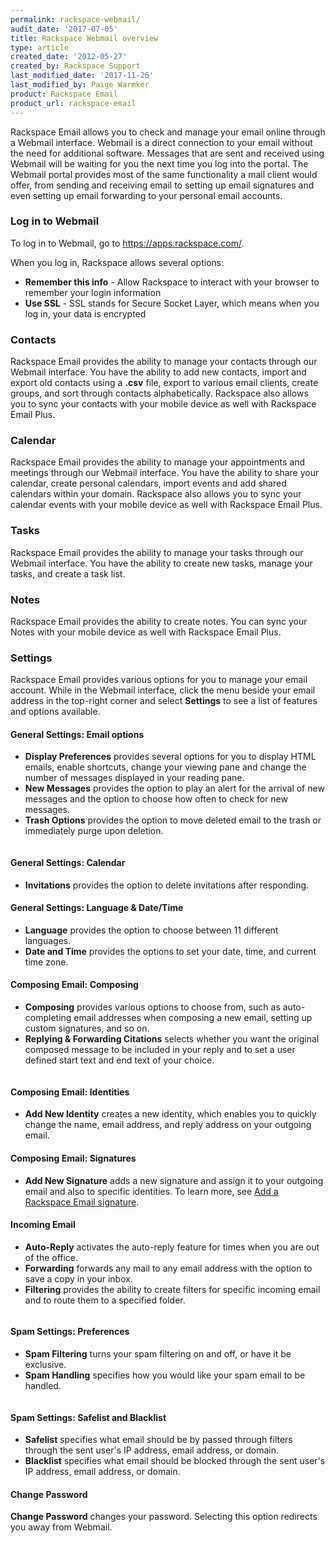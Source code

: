 ```yaml
---
permalink: rackspace-webmail/
audit_date: '2017-07-05'
title: Rackspace Webmail overview
type: article
created_date: '2012-05-27'
created_by: Rackspace Support
last_modified_date: '2017-11-26'
last_modified_by: Paige Warmker
product: Rackspace Email
product_url: rackspace-email
---
```


Rackspace Email allows you to check and manage your email online through a Webmail interface. Webmail is a direct connection to your email without the need for additional software. Messages that are sent and received using Webmail will be waiting for you the next time you log into the portal. The Webmail portal provides most of the same functionality a mail client would offer, from sending and receiving email to setting up email signatures and even setting up email forwarding to your personal email accounts.

### Log in to Webmail

To log in to Webmail, go to <https://apps.rackspace.com/>.

When you log in, Rackspace allows several options:

- **Remember this info** - Allow Rackspace to interact with your browser to remember your login information
- **Use SSL** - SSL stands for Secure Socket Layer, which means when you log in, your data is encrypted

### Contacts

Rackspace Email provides the ability to manage your contacts through our Webmail interface. You have the ability to add new contacts, import and export old contacts using a **.csv** file, export to various email clients, create groups, and sort through contacts alphabetically. Rackspace also allows you to sync your contacts with your mobile device as well with Rackspace Email Plus.

### Calendar

Rackspace Email provides the ability to manage your appointments and meetings through our Webmail interface. You have the ability to share your calendar, create personal calendars, import events and add shared calendars within your domain. Rackspace also allows you to sync your calendar events with your mobile device as well with Rackspace Email Plus.

### Tasks

Rackspace Email provides the ability to manage your tasks through our Webmail interface. You have the ability to create new tasks, manage your tasks, and create a task list.

### Notes

Rackspace Email provides the ability to create notes. You can sync your Notes with your mobile device as well with Rackspace Email Plus.

### Settings

Rackspace Email provides various options for you to manage your email account. While in the Webmail interface, click the menu beside your email address in the top-right corner and select **Settings** to see a list of features and options available.

#### General Settings: Email options

- **Display Preferences** provides several options for you to display HTML emails, enable shortcuts, change your viewing pane and change the number of messages displayed in your reading pane.
- **New Messages** provides the option to play an alert for the arrival of new messages and the option to choose how often to check for new messages.
- **Trash Options** provides the option to move deleted email to the trash or immediately purge upon deletion.

<img src="{% asset_path rackspace-email/rackspace-webmail/Webmail.png %}" alt="" />

#### General Settings: Calendar

- **Invitations** provides the option to delete invitations after responding.

#### General Settings: Language & Date/Time

- **Language** provides the option to choose between 11 different languages.
- **Date and Time** provides the options to set your date, time, and current time zone.

#### Composing Email: Composing

- **Composing** provides various options to choose from, such as auto-completing email addresses when composing a new email, setting up custom signatures, and so on.
- **Replying & Forwarding Citations** selects whether you want the original composed message to be included in your reply and to set a user defined start text and end text of your choice.

<img src="{% asset_path rackspace-email/rackspace-webmail/Webmail2.png %}" alt="" />

#### Composing Email: Identities

- **Add New Identity** creates a new identity, which enables you to quickly change the name, email address, and reply address on your outgoing email.

#### Composing Email: Signatures

- **Add New Signature** adds a new signature and assign it to your outgoing email and also to specific identities. To learn more, see [Add a Rackspace Email signature](/how-to/adding-a-signature-to-rackspace-email).

#### Incoming Email

- **Auto-Reply** activates the auto-reply feature for times when you are out of the office.
- **Forwarding** forwards any mail to any email address with the option to save a copy in your inbox.
- **Filtering** provides the ability to create filters for specific incoming email and to route them to a specified folder.

<img src="{% asset_path rackspace-email/rackspace-webmail/Webmail3.png %}" alt="" />

#### Spam Settings: Preferences

- **Spam Filtering** turns your spam filtering on and off, or have it be exclusive.
- **Spam Handling** specifies how you would like your spam email to be handled.

<img src="{% asset_path rackspace-email/rackspace-webmail/Webmail4.png %}" alt="" />

#### Spam Settings: Safelist and Blacklist

- **Safelist** specifies what email should be by passed through filters through the sent user's IP address, email address, or domain.
- **Blacklist** specifies what email should be blocked through the sent user's IP address, email address, or domain.

#### Change Password

**Change Password** changes your password. Selecting this option redirects you away from Webmail.
